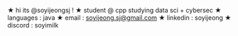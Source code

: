 ★ hi its @soyijeongsj !
★ student @ cpp studying data sci + cybersec
★ languages : java
★ email : soyijeong.sj@gmail.com
★ linkedin : soyijeong
★ discord : soyimilk
